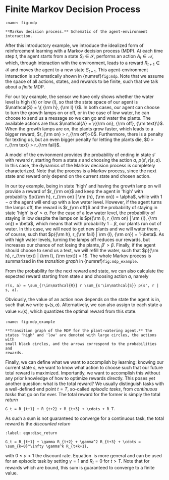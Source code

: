 <!-- Global site tag (gtag.js) - Google Analytics -->

<script async src="https://www.googletagmanager.com/gtag/js?id=G-ZLMLLKHZE0"></script>
<script>
  window.dataLayer = window.dataLayer || [];
  function gtag(){dataLayer.push(arguments);}
  gtag('js', new Date());

  gtag('config', 'G-ZLMLLKHZE0');
</script>
# Finite Markov Decision Process


```{figure} ../../_static/lecture_specific/reinforcement/mdp.png
:name: fig:mdp

**Markov decision process.** Schematic of the agent-environment
interaction.
```

After this introductory example, we introduce the idealized form of
reinforcement learning with a Markov decision process (MDP). At each
time step $t$, the agent starts from a state $S_t\in \mathcal{S}$,
performs an action $A_t\in\mathcal{A}$, which, through interaction with
the environment, leads to a reward $R_{t+1}\in \mathcal{R}$ and moves
the agent to a new state $S_{t+1}$. This agent-environment interaction
is schematically shown in {numref}`fig:mdp`. Note that we assume the space of all actions, states, and rewards to be finite, such that we talk about a *finite* MDP.

For our toy example, the sensor we have only shows whether the water
level is high (h) or low (l), so that the state space of our agent is
$\mathcal{S} = \{ {\rm h}, {\rm l} \}$. In both cases, our agent can
choose to turn the growth lamps on or off, or in the case of low water,
he can choose to send us a message so we can go and water the plants.
The available actions are thus
$\mathcal{A} = \{{\rm on}, {\rm off}, {\rm text}\}$. When the growth
lamps are on, the plants grow faster, which leads to a bigger reward,
$r_{\rm on} > r_{\rm off}>0$. Furthermore, there is a penalty for
texting us, but an even bigger penalty for letting the plants die,
$0 > r_{\rm text} > r_{\rm fail}$.

A model of the environment provides the probability of ending in state
$s'$ with reward $r$, starting from a state $s$ and choosing the action
$a$, $p(s', r | s, a)$. In this case, the dynamics of the Markov
decision process is completely characterized. Note that the process is a
Markov process, since the next state and reward only depend on the
current state and chosen action.

In our toy example, being in state 'high' and having the growth lamp on
will provide a reward of $r_{\rm on}$ and keep the agent in 'high' with
probability $p({\rm h}, r_{\rm on} | \rm {h}, {\rm on}) = \alpha$, while
with $1-\alpha$ the agent will end up with a low water level. However,
if the agent turns the lamps off, the reward is $r_{\rm off}$ and the
probability of staying in state 'high' is $\alpha' > \alpha$. For the
case of a low water level, the probability of staying in low despite the
lamps on is $p({\rm l}, r_{\rm on} | \rm {l}, {\rm on}) = \beta$, which
means that with probability $1 - \beta$, our plants run out of water. In
this case, we will need to get new plants and we will water them , of
course, such that
$p({\rm h}, r_{\rm fail} | \rm {l}, {\rm on}) = 1-\beta$. As with high
water levels, turning the lamps off reduces our rewards, but increases
our chance of not losing the plants, $\beta' > \beta$. Finally, if the
agent should choose to send us a text, we will refill the water, such
that $p({\rm h}, r_{\rm text} | {\rm l}, {\rm text}) = 1$. The whole
Markov process is summarized in the *transition graph* in {numref}`fig:mdp_example`.

From the probability for the next reward and state, we can also
calculate the expected reward starting from state $s$ and choosing
action $a$, namely

```{math}
r(s, a) = \sum_{r\in\mathcal{R}} r \sum_{s'\in\mathcal{S}} p(s', r | s, a).
```

Obviously, the value of an action now depends on the state the agent is
in, such that we write $q_* (s, a)$. Alternatively, we can also assign
to each state a value $v_*(s)$, which quantizes the optimal reward from
this state.

```{figure} ../../_static/lecture_specific/reinforcement/mdp_example.png
:name: fig:mdp_example

**Transition graph of the MDP for the plant-watering agent.** The
states 'high' and 'low' are denoted with large circles, the actions with
small black circles, and the arrows correspond to the probabilities and
rewards.
```

Finally, we can define what we want to accomplish by learning: knowing
our current state $s$, we want to know what action to choose such that
our future total reward is maximized. Importantly, we want to accomplish
this without any prior knowledge of how to optimize rewards directly.
This poses yet another question: what is the total reward? We usually
distinguish tasks with a well-defined end point $t=T$, so-called
*episodic tasks*, from *continuous tasks* that go on for ever. The total
reward for the former is simply the total *return*

```{math}
G_t = R_{t+1} + R_{t+2} + R_{t+3} + \cdots + R_T.
```

As such a sum is not guaranteed to converge for a continuous task, the total reward is the *discounted return*

```{math}
:label: eqn:disc_return

G_t = R_{t+1} + \gamma R_{t+2} + \gamma^2 R_{t+3} + \cdots = \sum_{k=0}^\infty \gamma^k R_{t+k+1},
```

with $0 \leq \gamma <  1$ the discount rate.
Equation [](eqn:disc_return) is more general and can be used for an
episodic task by setting $\gamma = 1$ and $R_t = 0$ for $t>T$. Note that
for rewards which are bound, this sum is guaranteed to converge to a
finite value.



